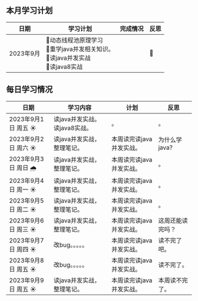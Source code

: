 ## 本月学习计划

| 日期      | 学习计划                                                     | 完成情况 | 反思 |
| --------- | ------------------------------------------------------------ | -------- | ---- |
| 2023年9月 | 🌟动态线程池原理学习<br/>🧥重学java并发相关知识。<br/>🥼读java并发实战<br/>🦺读java8实战<br/> |          | 🤔️    |

  

## 每日学习情况

| 日期                | 学习内容                           | 计划                     | 反思             |
| ------------------- | ---------------------------------- | ------------------------ | ---------------- |
| 2023年9月1日 周五 ☀️ | 读java并发实战。<br/>读java8实战。 | 。                       | 。               |
| 2023年9月2日 周六 ☀️ | 读java并发实战，整理笔记。         | 本周读完读java并发实战。 | 为什么学java?    |
| 2023年9月3日 周日 🌧️ | 读java并发实战，整理笔记。         | 本周读完读java并发实战。 | 。               |
| 2023年9月4日 周一 ☀️ | 读java并发实战，整理笔记。         | 本周读完读java并发实战。 | 。               |
| 2023年9月5日 周二 ☀️ | 读java并发实战，整理笔记。         | 本周读完读java并发实战。 | 。               |
| 2023年9月6日 周三 ☀️ | 读java并发实战，整理笔记。         | 本周读完读java并发实战。 | 这周还能读完吗？ |
| 2023年9月7日 周四 ☀️ | 改bug。。。。。                    | 本周读完读java并发实战。 | 读不完了吧。     |
| 2023年9月8日 周五 ☀️ | 改bug。。。。。                    | 本周读完读java并发实战。 | 读不完了。       |
| 2023年9月9日 周五 ☀️ | 读java并发实战，整理笔记。         | 本周读完读java并发实战。 | 本周读不完了。   |

